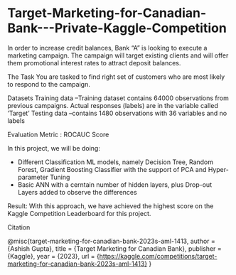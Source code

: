 # Target-Marketing-for-Canadian-Bank---Private-Kaggle-Competition
In order to increase credit balances, Bank “A” is looking to execute a marketing campaign. The campaign will target existing clients and will offer them promotional interest rates to attract deposit balances.

The Task
You are tasked to find right set of customers who are most likely to respond to the campaign.

Datasets
Training data –Training dataset contains 64000 observations from previous campaigns. Actual responses (labels) are in the variable called ‘Target’ Testing data –contains 1480 observations with 36 variables and no labels

Evaluation Metric : ROCAUC Score

In this project, we will be doing:
- Different Classification ML models, namely Decision Tree, Random Forest, Gradient Boosting Classifier with the support of PCA and Hyper-parameter Tuning
- Basic ANN with a cerntain number of hidden layers, plus Drop-out Layers added to observe the differences

Result: With this approach, we have achieved the highest score on the Kaggle Competition Leaderboard for this project.

Citation

@misc{target-marketing-for-canadian-bank-2023s-aml-1413,
    author = {Ashish Gupta},
    title = {Target Marketing for Canadian Bank},
    publisher = {Kaggle},
    year = {2023},
    url = {https://kaggle.com/competitions/target-marketing-for-canadian-bank-2023s-aml-1413}
}
